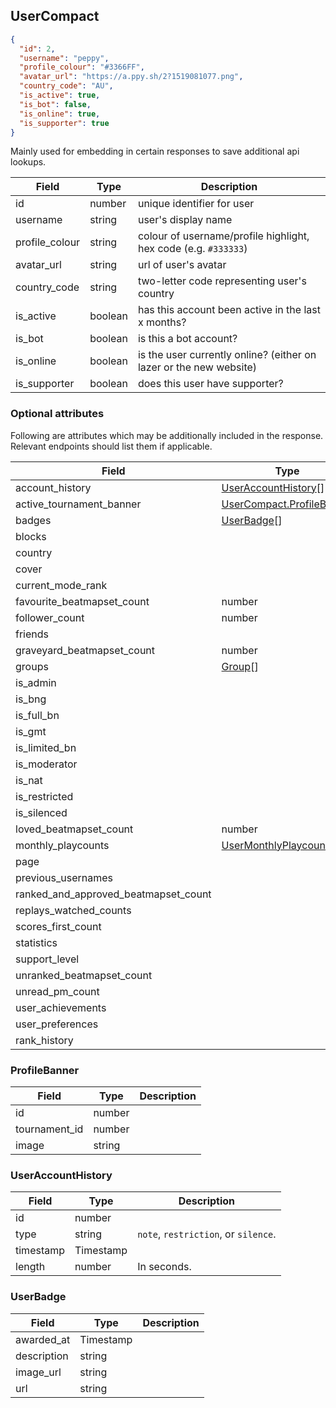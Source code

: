 ## UserCompact
```json
{
  "id": 2,
  "username": "peppy",
  "profile_colour": "#3366FF",
  "avatar_url": "https://a.ppy.sh/2?1519081077.png",
  "country_code": "AU",
  "is_active": true,
  "is_bot": false,
  "is_online": true,
  "is_supporter": true
}
```
Mainly used for embedding in certain responses to save additional api lookups.

Field          | Type        | Description
-------------- | ------------| ----------------------------------------------------------------------
id             | number      | unique identifier for user
username       | string      | user's display name
profile_colour | string      | colour of username/profile highlight, hex code (e.g. `#333333`)
avatar_url     | string      | url of user's avatar
country_code   | string      | two-letter code representing user's country
is_active      | boolean     | has this account been active in the last x months?
is_bot         | boolean     | is this a bot account?
is_online      | boolean     | is the user currently online? (either on lazer or the new website)
is_supporter   | boolean     | does this user have supporter?

### Optional attributes

Following are attributes which may be additionally included in the response. Relevant endpoints should list them if applicable.

Field                                | Type
-------------------------------------|------------------------------------------------------------------
account_history                      | [UserAccountHistory](#usercompact-useraccounthistory)[]
active_tournament_banner             | [UserCompact.ProfileBanner](#usercompact-profilebanner)
badges                               | [UserBadge](#usercompact-userbadge)[]
blocks                               | |
country                              | |
cover                                | |
current_mode_rank                    | |
favourite_beatmapset_count           | number
follower_count                       | number
friends                              | |
graveyard_beatmapset_count           | number
groups                               | [Group](#group)[]
is_admin                             | |
is_bng                               | |
is_full_bn                           | |
is_gmt                               | |
is_limited_bn                        | |
is_moderator                         | |
is_nat                               | |
is_restricted                        | |
is_silenced                          | |
loved_beatmapset_count               | number
monthly_playcounts                   | [UserMonthlyPlaycount](#usermonthlyplaycount)[]
page                                 | |
previous_usernames                   | |
ranked_and_approved_beatmapset_count | |
replays_watched_counts               | |
scores_first_count                   | |
statistics                           | |
support_level                        | |
unranked_beatmapset_count            | |
unread_pm_count                      | |
user_achievements                    | |
user_preferences                     | |
rank_history                         | |

<div id="usercompact-profilebanner" data-unique="usercompact-profilebanner"></div>

### ProfileBanner

Field         | Type        | Description
--------------|-------------|------------
id            | number      | |
tournament_id | number      | |
image         | string      | |

<div id="usercompact-useraccounthistory" data-unique="usercompact-useraccounthistory"></div>

### UserAccountHistory

Field       | Type      | Description
------------|-----------|------------
id          | number    | |
type        | string    | `note`, `restriction`, or `silence`.
timestamp   | Timestamp | |
length      | number    | In seconds.

<div id="usercompact-userbadge" data-unique="usercompact-userbadge"></div>

### UserBadge

Field       | Type      | Description
------------|-----------|------------
awarded_at  | Timestamp | |
description | string    | |
image_url   | string    | |
url         | string    | |
